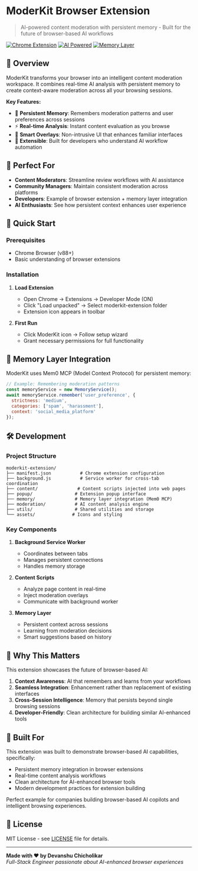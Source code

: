 # ModerKit Browser Extension

> AI-powered content moderation with persistent memory - Built for the future of browser-based AI workflows

[![Chrome Extension](https://img.shields.io/badge/Chrome-Extension-green.svg)](https://github.com/DevanshuNEU/moderkit-extension)
[![AI Powered](https://img.shields.io/badge/AI-Powered-blue.svg)](https://github.com/DevanshuNEU/moderkit-extension)
[![Memory Layer](https://img.shields.io/badge/Memory-Layer-orange.svg)](https://github.com/DevanshuNEU/moderkit-extension)

## 🚀 Overview

ModerKit transforms your browser into an intelligent content moderation workspace. It combines real-time AI analysis with persistent memory to create context-aware moderation across all your browsing sessions.

**Key Features:**
- 🧠 **Persistent Memory**: Remembers moderation patterns and user preferences across sessions
- ⚡ **Real-time Analysis**: Instant content evaluation as you browse
- 🎯 **Smart Overlays**: Non-intrusive UI that enhances familiar interfaces  
- 🔧 **Extensible**: Built for developers who understand AI workflow automation

## 🎯 Perfect For

- **Content Moderators**: Streamline review workflows with AI assistance
- **Community Managers**: Maintain consistent moderation across platforms
- **Developers**: Example of browser extension + memory layer integration
- **AI Enthusiasts**: See how persistent context enhances user experience

## 🚀 Quick Start

### Prerequisites
- Chrome Browser (v88+)
- Basic understanding of browser extensions

### Installation

1. **Load Extension**
   - Open Chrome → Extensions → Developer Mode (ON)
   - Click "Load unpacked" → Select moderkit-extension folder
   - Extension icon appears in toolbar

2. **First Run**
   - Click ModerKit icon → Follow setup wizard
   - Grant necessary permissions for full functionality

## 🧠 Memory Layer Integration

ModerKit uses Mem0 MCP (Model Context Protocol) for persistent memory:

```javascript
// Example: Remembering moderation patterns
const memoryService = new MemoryService();
await memoryService.remember('user_preference', {
  strictness: 'medium',
  categories: ['spam', 'harassment'],
  context: 'social_media_platform'
});
```

## 🛠️ Development

### Project Structure
```
moderkit-extension/
├── manifest.json           # Chrome extension configuration
├── background.js           # Service worker for cross-tab coordination
├── content/               # Content scripts injected into web pages
├── popup/                # Extension popup interface  
├── memory/               # Memory layer integration (Mem0 MCP)
├── moderation/           # AI content analysis engine
├── utils/                # Shared utilities and storage
└── assets/              # Icons and styling
```

### Key Components

1. **Background Service Worker**
   - Coordinates between tabs
   - Manages persistent connections
   - Handles memory storage

2. **Content Scripts**
   - Analyze page content in real-time
   - Inject moderation overlays
   - Communicate with background worker

3. **Memory Layer**
   - Persistent context across sessions
   - Learning from moderation decisions
   - Smart suggestions based on history

## 🌟 Why This Matters

This extension showcases the future of browser-based AI:

1. **Context Awareness**: AI that remembers and learns from your workflows
2. **Seamless Integration**: Enhancement rather than replacement of existing interfaces  
3. **Cross-Session Intelligence**: Memory that persists beyond single browsing sessions
4. **Developer-Friendly**: Clean architecture for building similar AI-enhanced tools

## 🎯 Built For

This extension was built to demonstrate browser-based AI capabilities, specifically:
- Persistent memory integration in browser extensions
- Real-time content analysis workflows
- Clean architecture for AI-enhanced browser tools
- Modern development practices for extension building

Perfect example for companies building browser-based AI copilots and intelligent browsing experiences.

## 📄 License

MIT License - see [LICENSE](LICENSE) file for details.

---

**Made with ❤️ by Devanshu Chicholikar**  
*Full-Stack Engineer passionate about AI-enhanced browser experiences*